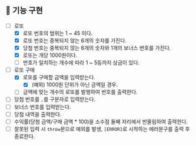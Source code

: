 ## 📃 기능 구현

- [ ] 로또
  - [x] 로또 번호의 범위는 1 ~ 45 이다.
  - [x] 로또 번호는 중복되지 않는 6개의 숫자를 가진다.
  - [x] 당첨 번호는 중복되지 않는 6개의 숫자와 1개의 보너스 번호를 가진다.
  - [x] 로또는 개당 1000원이다.
  - [ ] 번호가 일치하는 개수에 따라 1 ~ 5등까지 상금이 있다.
- [ ] 로또 구매
  - [x] 로또를 구매할 금액을 입력받는다.
    - [x] (예외) 1000원 단위가 아닌 금액일 경우.
  - [ ] 금액에 맞는 개수의 로또를 발행하여 번호를 출력한다.
- [ ] 당첨 번호를 `,`를 구분자로 입력받는다.
- [ ] 보너스 번호를 입력받는다.
- [ ] 당첨 내역을 출력한다.
- [ ] 수익률(당첨 금액/구매 금액 \* 100)을 소수점 둘째 자리에서 반올림하여 출력한다.
- [ ] 잘못된 입력 시 `throw`문으로 예외를 발생, `[ERROR]`로 시작하는 에러문구를 출력 후 종료한다.
